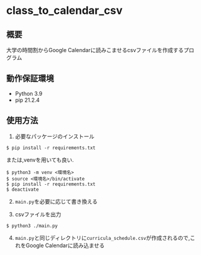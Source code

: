 # class_to_calendar_csv

## 概要

大学の時間割からGoogle Calendarに読みこませるcsvファイルを作成するプログラム

## 動作保証環境

- Python 3.9
- pip 21.2.4

## 使用方法

1. 必要なパッケージのインストール
```shell
$ pip install -r requirements.txt
```

または,venvを用いても良い.
```shell
$ python3 -m venv <環境名>
$ source <環境名>/bin/activate
$ pip install -r requirements.txt
$ deactivate
```

2. `main.py`を必要に応じて書き換える

3. csvファイルを出力
```shell
$ python3 ./main.py
```

4. `main.py`と同じディレクトリに`curricula_schedule.csv`が作成されるので,これをGoogle Calendarに読み込ませる